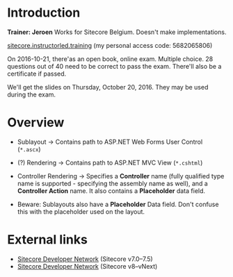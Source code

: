 ﻿# Introduction

**Trainer: Jeroen** Works for Sitecore Belgium. Doesn't make implementations.

[sitecore.instructorled.training][1] (my personal access code: 5682065806)

On 2016-10-21, there'as an open book, online exam. Multiple choice. 28 questions out of 40 need to be correct to pass
the exam. There'll also be a certificate if passed.

We'll get the slides on Thursday, October 20, 2016. They may be used during the exam.

# Overview

* Sublayout -> Contains path to ASP.NET Web Forms User Control (`*.ascx`)
* (?) Rendering -> Contains path to ASP.NET MVC View (`*.cshtml`)
* Controller Rendering -> Specifies a **Controller** name (fully qualified type name is supported - 
  specifying the assembly name as well), and a **Controller Action** name. It also contains a **Placeholder**
  data field.

* Beware: Sublayouts also have a **Placeholder** Data field. Don't confuse this with the placeholder used on the
  layout.

# External links

* [Sitecore Developer Network][2] (Sitecore v7.0–7.5)
* [Sitecore Developer Network][3] (Sitecore v8–vNext)

[1]: https://sitecore.instructorled.training
[2]: https://sdn.sitecore.net
[3]: https://dev.sitecore.net
